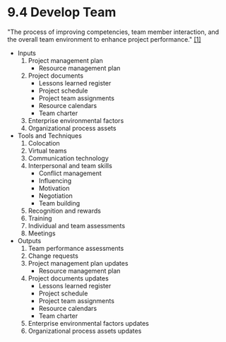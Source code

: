 # 9.4 Develop Team

"The process of improving competencies, team member interaction, and the overall
team environment to enhance project performance." [[1]](../../home.md#references)

- Inputs
  1. Project management plan
     - Resource management plan
  2. Project documents
     - Lessons learned register
     - Project schedule
     - Project team assignments
     - Resource calendars
     - Team charter
  3. Enterprise environmental factors
  4. Organizational process assets
- Tools and Techniques
  1. Colocation
  2. Virtual teams
  3. Communication technology
  4. Interpersonal and team skills
     - Conflict management
     - Influencing
     - Motivation
     - Negotiation
     - Team building
  5. Recognition and rewards
  6. Training
  7. Individual and team assessments
  8. Meetings
- Outputs
  1. Team performance assessments
  2. Change requests
  3. Project management plan updates
     - Resource management plan
  4. Project documents updates
     - Lessons learned register
     - Project schedule
     - Project team assignments
     - Resource calendars
     - Team charter
  5. Enterprise environmental factors updates
  6. Organizational process assets updates
